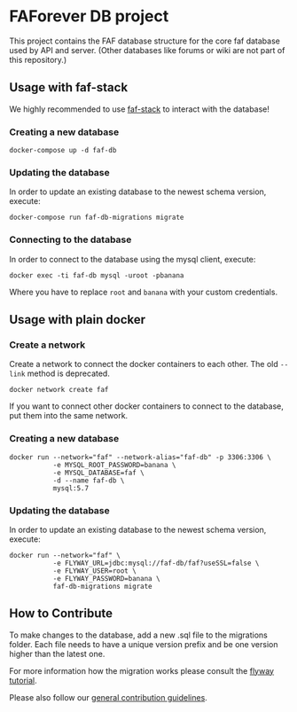# FAForever DB project

This project contains the FAF database structure for the core faf database used by API and server. (Other databases like forums or wiki are not part of this repository.)

## Usage with faf-stack
We highly recommended to use [faf-stack](https://github.com/FAForever/faf-stack) to interact with the database!

### Creating a new database
    docker-compose up -d faf-db

### Updating the database
In order to update an existing database to the newest schema version, execute:

    docker-compose run faf-db-migrations migrate

### Connecting to the database
In order to connect to the database using the mysql client, execute:

    docker exec -ti faf-db mysql -uroot -pbanana

Where you have to replace `root` and `banana` with your custom credentials.


## Usage with plain docker

### Create a network
Create a network to connect the docker containers to each other. The old `--link` method is deprecated.

    docker network create faf

If you want to connect other docker containers to connect to the database, put them into the same network.

### Creating a new database
    docker run --network="faf" --network-alias="faf-db" -p 3306:3306 \
               -e MYSQL_ROOT_PASSWORD=banana \
               -e MYSQL_DATABASE=faf \
               -d --name faf-db \
               mysql:5.7

### Updating the database
In order to update an existing database to the newest schema version, execute:

    docker run --network="faf" \
               -e FLYWAY_URL=jdbc:mysql://faf-db/faf?useSSL=false \
               -e FLYWAY_USER=root \
               -e FLYWAY_PASSWORD=banana \
               faf-db-migrations migrate

## How to Contribute

To make changes to the database, add a new .sql file to the migrations folder. Each file needs to have a unique version prefix and be one version higher than the latest one.

For more information how the migration works please consult the [flyway tutorial](https://flywaydb.org/getstarted/how).

Please also follow our [general contribution guidelines](https://github.com/FAForever/db/wiki/How-to-Contribute).

